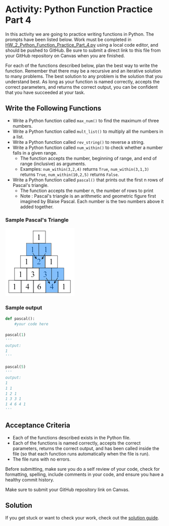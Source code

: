 # Activity: Python Function Practice Part 4

In this activity we are going to practice writing functions in Python. The prompts have been listed below. Work must be completed in [HW_2_Python_Function_Practice_Part_4.py](HW_2_Python_Function_Practice_Part_4.py) using a local code editor, and should be pushed to GitHub. Be sure to submit a direct link to this file from your GitHub repository on Canvas when you are finished.

For each of the functions described below, plan the best way to write the function. Remember that there may be a recursive and an iterative solution to many problems. The best solution to any problem is the solution that you understand best. As long as your function is named correctly, accepts the correct parameters, and returns the correct output, you can be confident that you have succeeded at your task.

## Write the Following Functions

- Write a Python function called `max_num()` to find the maximum of three numbers.
- Write a Python function called `mult_list()` to multiply all the numbers in a list.
- Write a Python function called `rev_string()` to reverse a string.
- Write a Python function called `num_within()` to check whether a number falls in a given range.
  - The function accepts the number, beginning of range, and end of range (inclusive) as arguments.
  - Examples: `num_within(3,2,4)` returns `True`, `num_within(3,1,3)` returns `True`, `num_within(10,2,5)` returns `False`.
- Write a Python function called `pascal()` that prints out the first n rows of Pascal's triangle.
  - The function accepts the number n, the number of rows to print
  - Note : Pascal's triangle is an arithmetic and geometric figure first imagined by Blaise Pascal. Each number is the two numbers above it added together.

### Sample Pascal's Triangle

![Sample Pascal's Triangle](pascal_triangle.png)

### Sample output

```python
def pascal():
    #your code here

pascal(1)
'''
output:
1
'''

pascal(5)
'''
output:
1
1 1
1 2 1
1 3 3 1
1 4 6 4 1
'''
```

## Acceptance Criteria

- Each of the functions described exists in the Python file.
- Each of the functions is named correctly, accepts the correct parameters, returns the correct output, and has been called inside the file (so that each function runs automatically when the file is run).
- The file runs with no errors.

Before submitting, make sure you do a self review of your code, check for formatting, spelling, include comments in your code, and ensure you have a healthy commit history.

Make sure to submit your GitHub repository link on Canvas.

## Solution

If you get stuck or want to check your work, check out the [solution guide](HW_2_Python_Function_Practice_Part_4_Solution.py).
